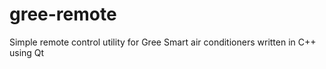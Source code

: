 # gree-remote
Simple remote control utility for Gree Smart air conditioners written in C++ using Qt

